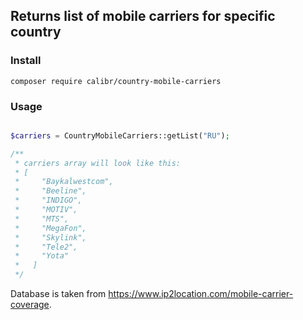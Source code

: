 ## Returns list of mobile carriers for specific country

### Install

`composer require calibr/country-mobile-carriers`

### Usage

```php

$carriers = CountryMobileCarriers::getList("RU");

/**
 * carriers array will look like this:
 * [
 *     "Baykalwestcom",
 *     "Beeline",
 *     "INDIGO",
 *     "MOTIV",
 *     "MTS",
 *     "MegaFon",
 *     "Skylink",
 *     "Tele2",
 *     "Yota"
 *   ]
 */

```

Database is taken from https://www.ip2location.com/mobile-carrier-coverage.